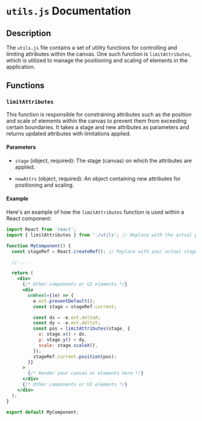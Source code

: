 # `utils.js` Documentation

## Description

The `utils.js` file contains a set of utility functions for controlling and limiting attributes within the canvas. One such function is `limitAttributes`, which is utilized to manage the positioning and scaling of elements in the application.

## Functions

### `limitAttributes`

This function is responsible for constraining attributes such as the position and scale of elements within the canvas to prevent them from exceeding certain boundaries. It takes a stage and new attributes as parameters and returns updated attributes with limitations applied.

#### Parameters

- `stage` (object, required): The stage (canvas) on which the attributes are applied.

- `newAttrs` (object, required): An object containing new attributes for positioning and scaling.

#### Example

Here's an example of how the `limitAttributes` function is used within a React component:

```jsx
import React from 'react';
import { limitAttributes } from './utils'; // Replace with the actual path to your utils.js file

function MyComponent() {
  const stageRef = React.createRef(); // Replace with your actual stage reference

  // ...

  return (
    <div>
      {/* Other components or UI elements */}
      <div
        onWheel={(e) => {
          e.evt.preventDefault();
          const stage = stageRef.current;

          const dx = -e.evt.deltaX;
          const dy = -e.evt.deltaY;
          const pos = limitAttributes(stage, {
            x: stage.x() + dx,
            y: stage.y() + dy,
            scale: stage.scaleX(),
          });
          stageRef.current.position(pos);
        }}
      >
        {/* Render your canvas or elements here */}
      </div>
      {/* Other components or UI elements */}
    </div>
  );
}

export default MyComponent;
